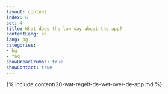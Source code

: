 ```yaml
---
layout: content
index: 6
set: 4
title: What does the law say about the app?
contentLang: en
lang: bg
categories:
- bg
- faq
showBreadCrumbs: true
showContact: true
---
```

{% include content/20-wat-regelt-de-wet-over-de-app.md %}
